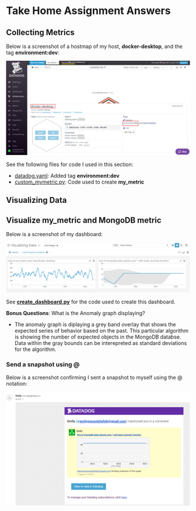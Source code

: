 # Take Home Assignment Answers

## Collecting Metrics

Below is a screenshot of a hostmap of my host, **docker-desktop**, and the tag **environment:dev**:

![hostmap with tag](media/collecting-metrics/hostname-with-tag.png)

See the following files for code I used in this section:

- [datadog.yaml](datadog.yaml): Added tag **environment:dev**
- [custom_mymetric.py](custom_mymetric.py): Code used to create **my_metric**

## Visualizing Data

## Visualize my_metric and MongoDB metric

Below is a screenshot of my dashboard:

![visualizing data dashboard](media/visualizing-data/visualizing-data-dashboard.png)

See [**create_dashboard.py**](create_dashboard.py) for the code used to create this dashboard. 

**Bonus Questions**: What is the Anomaly graph displaying?

- The anomaly graph is diplaying a grey band overlay that shows the expected series of behavior based on the past. This particular algorithm is showing the number of expected objects in the MongoDB databse. Data within the gray bounds can be interepreted as standard deviations for the algorithm.

### Send a snapshot using @

Below is a screenshot confirming I sent a snapshot to myself using the @ notation:

![confirm snapshot email](media/visualizing-data/confirm-snapshot-email.png)